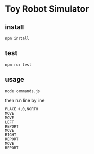 # Toy Robot Simulator

## install

```
npm install
```

## test

```
npm run test
```

## usage

```
node commands.js
```

then run line by line

```
PLACE 0,0,NORTH
MOVE
MOVE
LEFT
REPORT
MOVE
RIGHT
REPORT
MOVE
REPORT
```
